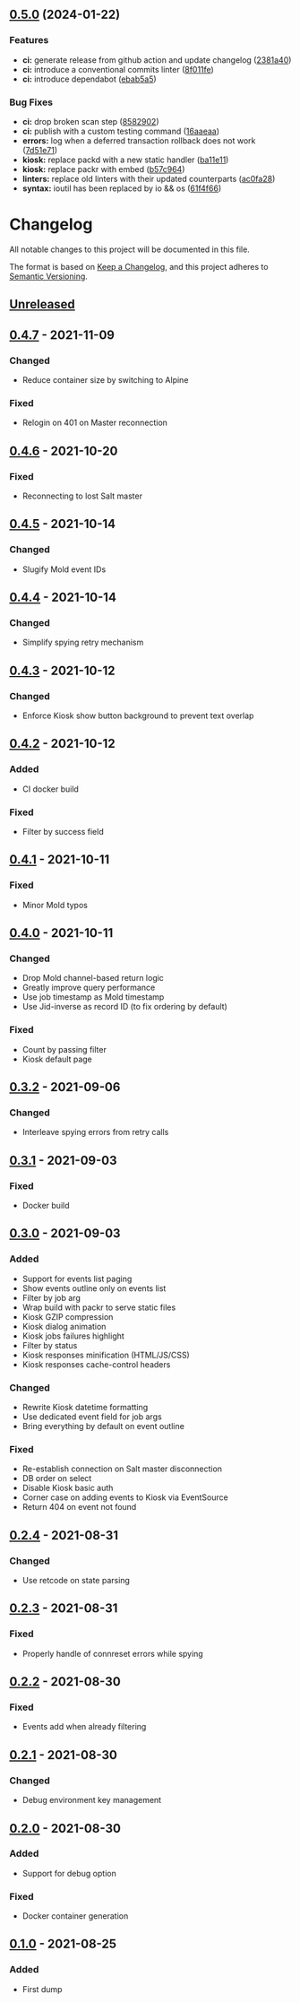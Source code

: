 ## [0.5.0](https://github.com/immobiliare/peephole/compare/0.4.7...0.5.0) (2024-01-22)


### Features

* **ci:** generate release from github action and update changelog ([2381a40](https://github.com/immobiliare/peephole/commit/2381a40abac1dfcc8c0b5f02efce7a94babab4a1))
* **ci:** introduce a conventional commits linter ([8f011fe](https://github.com/immobiliare/peephole/commit/8f011fe711d04a6b0e7392c6f748458b096a244f))
* **ci:** introduce dependabot ([ebab5a5](https://github.com/immobiliare/peephole/commit/ebab5a5eef7e85a0d177f0e5a1d34c19d8216814))


### Bug Fixes

* **ci:** drop broken scan step ([8582902](https://github.com/immobiliare/peephole/commit/858290248e5e55ac60b93429f4fd2e120f847217))
* **ci:** publish with a custom testing command ([16aaeaa](https://github.com/immobiliare/peephole/commit/16aaeaa3fdf1a47241382d17b1be56bc60b16b2e))
* **errors:** log when a deferred transaction rollback does not work ([7d51e71](https://github.com/immobiliare/peephole/commit/7d51e71bf3a2935cdc1bbc12a715789e0790df08))
* **kiosk:** replace packd with a new static handler ([ba11e11](https://github.com/immobiliare/peephole/commit/ba11e116f9274d8dc86690669f32b313e7a10c16))
* **kiosk:** replace packr with embed ([b57c964](https://github.com/immobiliare/peephole/commit/b57c96465206f461ae8cc0416aa1aef40cee93a5))
* **linters:** replace old linters with their updated counterparts ([ac0fa28](https://github.com/immobiliare/peephole/commit/ac0fa28d4660067f3829252627eb373a67f7a83c))
* **syntax:** ioutil has been replaced by io && os ([61f4f66](https://github.com/immobiliare/peephole/commit/61f4f6601926ba6ece8daa61dc8a19e5d13c2e18))

# Changelog

All notable changes to this project will be documented in this file.

The format is based on [Keep a Changelog](https://keepachangelog.com/en/1.0.0/),
and this project adheres to [Semantic Versioning](https://semver.org/spec/v2.0.0.html).

## [Unreleased]

## [0.4.7] - 2021-11-09
### Changed
- Reduce container size by switching to Alpine
### Fixed
- Relogin on 401 on Master reconnection

## [0.4.6] - 2021-10-20
### Fixed
- Reconnecting to lost Salt master

## [0.4.5] - 2021-10-14
### Changed
- Slugify Mold event IDs

## [0.4.4] - 2021-10-14
### Changed
- Simplify spying retry mechanism

## [0.4.3] - 2021-10-12
### Changed
- Enforce Kiosk show button background to prevent text overlap

## [0.4.2] - 2021-10-12
### Added
- CI docker build
### Fixed
- Filter by success field

## [0.4.1] - 2021-10-11
### Fixed
- Minor Mold typos

## [0.4.0] - 2021-10-11
### Changed
- Drop Mold channel-based return logic
- Greatly improve query performance
- Use job timestamp as Mold timestamp
- Use Jid-inverse as record ID (to fix ordering by default)
### Fixed
- Count by passing filter
- Kiosk default page

## [0.3.2] - 2021-09-06
### Changed
- Interleave spying errors from retry calls

## [0.3.1] - 2021-09-03
### Fixed
- Docker build

## [0.3.0] - 2021-09-03
### Added
- Support for events list paging
- Show events outline only on events list
- Filter by job arg
- Wrap build with packr to serve static files
- Kiosk GZIP compression
- Kiosk dialog animation
- Kiosk jobs failures highlight
- Filter by status
- Kiosk responses minification (HTML/JS/CSS)
- Kiosk responses cache-control headers
### Changed
- Rewrite Kiosk datetime formatting
- Use dedicated event field for job args
- Bring everything by default on event outline
### Fixed
- Re-establish connection on Salt master disconnection
- DB order on select
- Disable Kiosk basic auth
- Corner case on adding events to Kiosk via EventSource
- Return 404 on event not found

## [0.2.4] - 2021-08-31
### Changed
- Use retcode on state parsing

## [0.2.3] - 2021-08-31
### Fixed
- Properly handle of connreset errors while spying

## [0.2.2] - 2021-08-30
### Fixed
- Events add when already filtering

## [0.2.1] - 2021-08-30
### Changed
- Debug environment key management

## [0.2.0] - 2021-08-30
### Added
- Support for debug option
### Fixed
- Docker container generation

## [0.1.0] - 2021-08-25
### Added
- First dump

[Unreleased]: https://github.com/immobiliare/peephole/compare/0.4.7...HEAD
[0.4.7]: https://github.com/immobiliare/peephole/releases/tag/0.4.7
[0.4.6]: https://github.com/immobiliare/peephole/releases/tag/0.4.6
[0.4.5]: https://github.com/immobiliare/peephole/releases/tag/0.4.5
[0.4.4]: https://github.com/immobiliare/peephole/releases/tag/0.4.4
[0.4.3]: https://github.com/immobiliare/peephole/releases/tag/0.4.3
[0.4.2]: https://github.com/immobiliare/peephole/releases/tag/0.4.2
[0.4.1]: https://github.com/immobiliare/peephole/releases/tag/0.4.1
[0.4.0]: https://github.com/immobiliare/peephole/releases/tag/0.4.0
[0.3.2]: https://github.com/immobiliare/peephole/releases/tag/0.3.2
[0.3.1]: https://github.com/immobiliare/peephole/releases/tag/0.3.1
[0.3.0]: https://github.com/immobiliare/peephole/releases/tag/0.3.0
[0.2.4]: https://github.com/immobiliare/peephole/releases/tag/0.2.4
[0.2.3]: https://github.com/immobiliare/peephole/releases/tag/0.2.3
[0.2.2]: https://github.com/immobiliare/peephole/releases/tag/0.2.2
[0.2.1]: https://github.com/immobiliare/peephole/releases/tag/0.2.1
[0.2.0]: https://github.com/immobiliare/peephole/releases/tag/0.2.0
[0.1.0]: https://github.com/immobiliare/peephole/releases/tag/0.1.0
